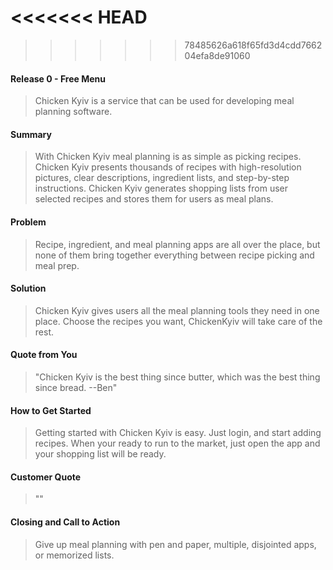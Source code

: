 <<<<<<< HEAD
=======


>>>>>>> 78485626a618f65fd3d4cdd766204efa8de91060
#### Release 0 - Free Menu


  > Chicken Kyiv is a service that can be used for developing meal planning software.

#### Summary ##
  > With Chicken Kyiv meal planning is as simple as picking recipes. Chicken Kyiv presents thousands of recipes with high-resolution pictures, clear descriptions, ingredient lists, and step-by-step instructions. Chicken Kyiv generates shopping lists from user selected recipes and stores them for users as meal plans.

#### Problem ##
  > Recipe, ingredient, and meal planning apps are all over the place, but none of them bring together everything between recipe picking and meal prep.

#### Solution ##
  > Chicken Kyiv gives users all the meal planning tools they need in one place. Choose the recipes you want, ChickenKyiv will take care of the rest.

#### Quote from You ##
  > "Chicken Kyiv is the best thing since butter, which was the best thing since bread. --Ben"

#### How to Get Started ##
  > Getting started with Chicken Kyiv is easy. Just login, and start adding recipes. When your ready to run to the market, just open the app and your shopping list will be ready.

#### Customer Quote ##
  > ""

#### Closing and Call to Action ##
  > Give up meal planning with pen and paper, multiple, disjointed apps, or memorized lists.
